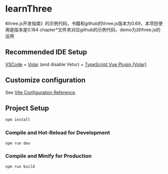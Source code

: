 # learnThree

《three.js开发指南》的示例代码，书籍和github的three.js版本为0.69，本项目使用是版本是0.164
chapter*文件夹对应github的示例代码，demo为对three.js的运用

## Recommended IDE Setup

[VSCode](https://code.visualstudio.com/) + [Volar](https://marketplace.visualstudio.com/items?itemName=Vue.volar) (and disable Vetur) + [TypeScript Vue Plugin (Volar)](https://marketplace.visualstudio.com/items?itemName=Vue.vscode-typescript-vue-plugin).

## Customize configuration

See [Vite Configuration Reference](https://vitejs.dev/config/).

## Project Setup

```sh
npm install
```

### Compile and Hot-Reload for Development

```sh
npm run dev
```

### Compile and Minify for Production

```sh
npm run build
```

